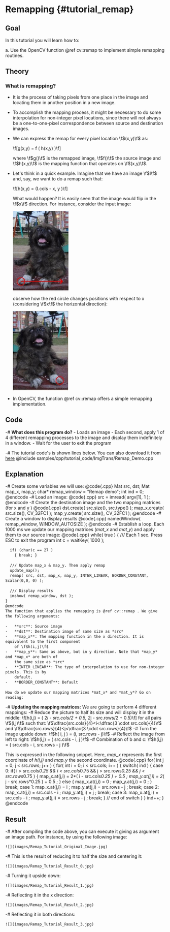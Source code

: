 Remapping {#tutorial_remap}
=========

Goal
----

In this tutorial you will learn how to:

a.  Use the OpenCV function @ref cv::remap to implement simple remapping routines.

Theory
------

### What is remapping?

-   It is the process of taking pixels from one place in the image and locating them in another
    position in a new image.
-   To accomplish the mapping process, it might be necessary to do some interpolation for
    non-integer pixel locations, since there will not always be a one-to-one-pixel correspondence
    between source and destination images.
-   We can express the remap for every pixel location \f$(x,y)\f$ as:

    \f[g(x,y) = f ( h(x,y) )\f]

    where \f$g()\f$ is the remapped image, \f$f()\f$ the source image and \f$h(x,y)\f$ is the mapping function
    that operates on \f$(x,y)\f$.

-   Let's think in a quick example. Imagine that we have an image \f$I\f$ and, say, we want to do a
    remap such that:

    \f[h(x,y) = (I.cols - x, y )\f]

    What would happen? It is easily seen that the image would flip in the \f$x\f$ direction. For
    instance, consider the input image:

    ![](images/Remap_Tutorial_Theory_0.jpg)

    observe how the red circle changes positions with respect to x (considering \f$x\f$ the horizontal
    direction):

    ![](images/Remap_Tutorial_Theory_1.jpg)

-   In OpenCV, the function @ref cv::remap offers a simple remapping implementation.

Code
----

-#  **What does this program do?**
    -   Loads an image
    -   Each second, apply 1 of 4 different remapping processes to the image and display them
        indefinitely in a window.
    -   Wait for the user to exit the program

-#  The tutorial code's is shown lines below. You can also download it from
    [here](https://github.com/opencv/opencv/tree/master/samples/cpp/tutorial_code/ImgTrans/Remap_Demo.cpp)
    @include samples/cpp/tutorial_code/ImgTrans/Remap_Demo.cpp

Explanation
-----------

-#  Create some variables we will use:
    @code{.cpp}
    Mat src, dst;
    Mat map_x, map_y;
    char* remap_window = "Remap demo";
    int ind = 0;
    @endcode
-#  Load an image:
    @code{.cpp}
    src = imread( argv[1], 1 );
    @endcode
-#  Create the destination image and the two mapping matrices (for x and y )
    @code{.cpp}
    dst.create( src.size(), src.type() );
    map_x.create( src.size(), CV_32FC1 );
    map_y.create( src.size(), CV_32FC1 );
    @endcode
-#  Create a window to display results
    @code{.cpp}
    namedWindow( remap_window, WINDOW_AUTOSIZE );
    @endcode
-#  Establish a loop. Each 1000 ms we update our mapping matrices (*mat_x* and *mat_y*) and apply
    them to our source image:
    @code{.cpp}
    while( true )
    {
      /// Each 1 sec. Press ESC to exit the program
      int c = waitKey( 1000 );

      if( (char)c == 27 )
        { break; }

      /// Update map_x & map_y. Then apply remap
      update_map();
      remap( src, dst, map_x, map_y, INTER_LINEAR, BORDER_CONSTANT, Scalar(0,0, 0) );

      /// Display results
      imshow( remap_window, dst );
    }
    @endcode
    The function that applies the remapping is @ref cv::remap . We give the following arguments:

    -   **src**: Source image
    -   **dst**: Destination image of same size as *src*
    -   **map_x**: The mapping function in the x direction. It is equivalent to the first component
        of \f$h(i,j)\f$
    -   **map_y**: Same as above, but in y direction. Note that *map_y* and *map_x* are both of
        the same size as *src*
    -   **INTER_LINEAR**: The type of interpolation to use for non-integer pixels. This is by
        default.
    -   **BORDER_CONSTANT**: Default

    How do we update our mapping matrices *mat_x* and *mat_y*? Go on reading:

-#  **Updating the mapping matrices:** We are going to perform 4 different mappings:
    -#  Reduce the picture to half its size and will display it in the middle:
        \f[h(i,j) = ( 2*i - src.cols/2  + 0.5, 2*j - src.rows/2  + 0.5)\f]
        for all pairs \f$(i,j)\f$ such that: \f$\dfrac{src.cols}{4}<i<\dfrac{3 \cdot src.cols}{4}\f$ and
        \f$\dfrac{src.rows}{4}<j<\dfrac{3 \cdot src.rows}{4}\f$
    -#  Turn the image upside down: \f$h( i, j ) = (i, src.rows - j)\f$
    -#  Reflect the image from left to right: \f$h(i,j) = ( src.cols - i, j )\f$
    -#  Combination of b and c: \f$h(i,j) = ( src.cols - i, src.rows - j )\f$

This is expressed in the following snippet. Here, *map_x* represents the first coordinate of
*h(i,j)* and *map_y* the second coordinate.
@code{.cpp}
for( int j = 0; j < src.rows; j++ )
{ for( int i = 0; i < src.cols; i++ )
{
      switch( ind )
  {
    case 0:
      if( i > src.cols*0.25 && i < src.cols*0.75 && j > src.rows*0.25 && j < src.rows*0.75 )
            {
          map_x.at<float>(j,i) = 2*( i - src.cols*0.25 ) + 0.5 ;
          map_y.at<float>(j,i) = 2*( j - src.rows*0.25 ) + 0.5 ;
         }
      else
    { map_x.at<float>(j,i) = 0 ;
          map_y.at<float>(j,i) = 0 ;
            }
              break;
    case 1:
          map_x.at<float>(j,i) = i ;
          map_y.at<float>(j,i) = src.rows - j ;
      break;
        case 2:
          map_x.at<float>(j,i) = src.cols - i ;
          map_y.at<float>(j,i) = j ;
      break;
        case 3:
          map_x.at<float>(j,i) = src.cols - i ;
          map_y.at<float>(j,i) = src.rows - j ;
      break;
      } // end of switch
}
  }
 ind++;
}
@endcode

Result
------

-#  After compiling the code above, you can execute it giving as argument an image path. For
    instance, by using the following image:

    ![](images/Remap_Tutorial_Original_Image.jpg)

-#  This is the result of reducing it to half the size and centering it:

    ![](images/Remap_Tutorial_Result_0.jpg)

-#  Turning it upside down:

    ![](images/Remap_Tutorial_Result_1.jpg)

-#  Reflecting it in the x direction:

    ![](images/Remap_Tutorial_Result_2.jpg)

-#  Reflecting it in both directions:

    ![](images/Remap_Tutorial_Result_3.jpg)
